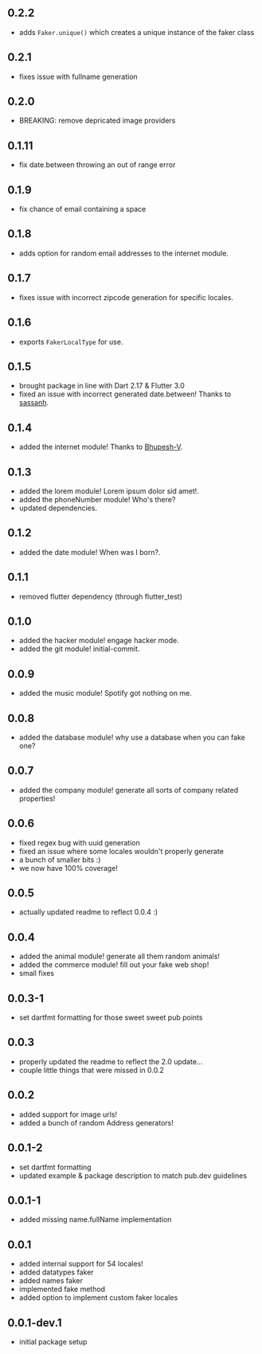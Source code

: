 ## 0.2.2
* adds `Faker.unique()` which creates a unique instance of the faker class

## 0.2.1
* fixes issue with fullname generation

## 0.2.0
* BREAKING: remove depricated image providers

## 0.1.11
* fix date.between throwing an out of range error

## 0.1.9
* fix chance of email containing a space

## 0.1.8
* adds option for random email addresses to the internet module.

## 0.1.7
* fixes issue with incorrect zipcode generation for specific locales. 

## 0.1.6
* exports `FakerLocalType` for use.
## 0.1.5
* brought package in line with Dart 2.17 & Flutter 3.0
* fixed an issue with incorrect generated date.between! Thanks to [sassanh](https://github.com/casvanluijtelaar/faker.dart/pull/4).

## 0.1.4
* added the internet module! Thanks to [Bhupesh-V](https://github.com/casvanluijtelaar/faker.dart/pull/2).

## 0.1.3
* added the lorem module! Lorem ipsum dolor sid amet!.
* added the phoneNumber module! Who's there?
* updated dependencies.

## 0.1.2
* added the date module! When was I born?.

## 0.1.1
* removed flutter dependency (through flutter_test)

## 0.1.0
* added the hacker module! engage hacker mode.
* added the git module! initial-commit.

## 0.0.9
* added the music module! Spotify got nothing on me.

## 0.0.8
* added the database module! why use a database when you can fake one?

## 0.0.7
* added the company module! generate all sorts of company related properties!

## 0.0.6
* fixed regex bug with uuid generation
* fixed an issue where some locales wouldn't properly generate
* a bunch of smaller bits :)
* we now have 100% coverage!

## 0.0.5
* actually updated readme to reflect 0.0.4 :)

## 0.0.4
* added the animal module! generate all them random animals!
* added the commerce module! fill out your fake web shop!
* small fixes

## 0.0.3-1
* set dartfmt formatting for those sweet sweet pub points

## 0.0.3
* properly updated the readme to reflect the 2.0 update...
* couple little things that were missed in 0.0.2

## 0.0.2
* added support for image urls!
* added a bunch of random Address generators!

## 0.0.1-2
* set dartfmt formatting
* updated example & package description to match pub.dev guidelines

## 0.0.1-1
* added missing name.fullName implementation

## 0.0.1
* added internal support for 54 locales!
* added datatypes faker
* added names faker
* implemented fake method
* added option to implement custom faker locales

## 0.0.1-dev.1
* initial package setup

